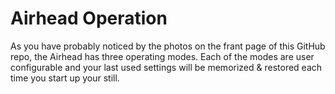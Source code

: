 # Airhead Operation

As you have probably noticed by the photos on the frant page of this GitHub repo, the Airhead has three operating modes. Each of the modes are user configurable and your last used settings will be memorized & restored each time you start up your still.
